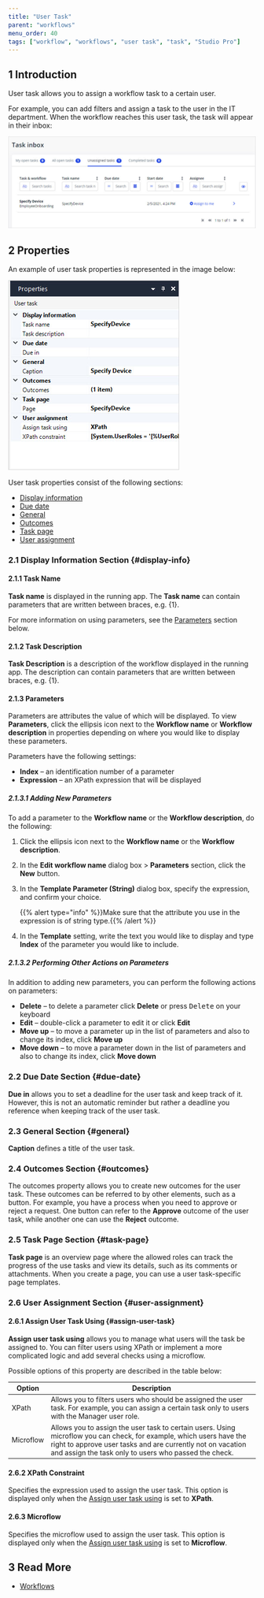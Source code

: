 ```yaml
---
title: "User Task"
parent: "workflows"
menu_order: 40
tags: ["workflow", "workflows", "user task", "task", "Studio Pro"]
---
```


## 1 Introduction

User task allows you to assign a workflow task to a certain user. 

For example, you can add filters and assign a task to the user in the IT department. When the workflow reaches this user task, the task will appear in their inbox:

![Task Inbox](attachments/user-task/task-inbox.jpg)

## 2 Properties

An example of user task properties is represented in the image below:

![User Task Properties](attachments/user-task/user-task-properties.jpg)

User task properties consist of the following sections:

* [Display information](#display-info)
* [Due date](#due-date)
* [General](#general)
* [Outcomes](#outcomes)
* [Task page](#task-page)
* [User assignment](user-assignment)

### 2.1 Display Information Section {#display-info}

#### 2.1.1 Task Name

**Task name** is displayed in the running app. The **Task name** can contain parameters that are written between braces, e.g. {1}.

For more information on using parameters, see the [Parameters](#parameters) section below.

#### 2.1.2 Task Description

**Task Description** is a description of the workflow displayed in the running app. The description can contain parameters that are written between braces, e.g. {1}.

#### 2.1.3 Parameters

Parameters are attributes the value of which will be displayed. To view **Parameters**, click the ellipsis icon next to the **Workflow name** or **Workflow description** in properties depending on where you would like to display these parameters. 

Parameters have the following settings:

* **Index** – an identification number of a parameter
* **Expression** – an XPath expression that will be displayed

##### 2.1.3.1 Adding New Parameters

To add a parameter to the **Workflow name** or the **Workflow description**, do the following:

1. Click the ellipsis icon next to the **Workflow name** or the **Workflow description**.

2. In the **Edit workflow name** dialog box > **Parameters** section, click the **New** button. 

3. In the **Template Parameter (String)** dialog box, specify the expression, and confirm your choice. 

    {{% alert type="info" %}}Make sure that the attribute you use in the expression is of string type.{{% /alert %}}

4. In the **Template** setting, write the text you would like to display and type **Index** of the parameter you would like to include. 


##### 2.1.3.2 Performing Other Actions on Parameters

In addition to adding new parameters, you can perform the following actions on parameters:

* **Delete** – to delete a parameter click **Delete** or press <kbd>Delete</kbd> on your keyboard
* **Edit** – double-click a parameter to edit it or click **Edit**
* **Move up** – to move a parameter up in the list of parameters and also to change its index, click **Move up**
* **Move down** – to move a parameter down in the list of parameters and also to change its index, click **Move down**

### 2.2 Due Date Section {#due-date}

**Due in** allows you to set a deadline for the user task and keep track of it. However, this is not an automatic reminder but rather a deadline you reference when keeping track of the user task. 

### 2.3 General Section {#general}

**Caption** defines a title of the user task. 

### 2.4 Outcomes Section {#outcomes}

The outcomes property allows you to create new outcomes for the user task. These outcomes can be referred to by other elements, such as a button. For example, you have a process when you need to approve or reject a request. One button can refer to the **Approve** outcome of the user task, while another one can use the **Reject** outcome. 

### 2.5 Task Page Section {#task-page}

**Task page** is an overview page where the allowed roles can track the progress of the use tasks and view its details, such as its comments or attachments. When you create a page, you can use a user task-specific page templates. 

### 2.6 User Assignment Section {#user-assignment}

#### 2.6.1 Assign User Task Using {#assign-user-task}

**Assign user task using** allows you to manage what users will the task be assigned to. You can filter users using XPath or implement a more complicated logic and add several checks using a microflow. 

Possible options of this property are described in the table below:

| Option    | Description                                                  |
| --------- | ------------------------------------------------------------ |
| XPath     | Allows you to filters users who should be assigned the user task. For example, you can assign a certain task only to users with the Manager user role. |
| Microflow | Allows you to assign the user task to certain users. Using microflow you can check, for example, which users have the right to approve user tasks and are currently not on vacation and assign the task only to users who passed the check. |

#### 2.6.2 XPath Constraint

Specifies the expression used to assign the user task. This option is displayed only when the [Assign user task using](#assign-user-task) is set to **XPath**.   

#### 2.6.3 Microflow

Specifies the microflow used to assign the  user task. This option is displayed only when the [Assign user task using](#assign-user-task) is set to **Microflow**.   

## 3 Read More

* [Workflows](workflows)